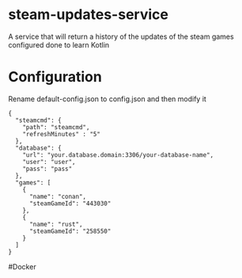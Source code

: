 # steam-updates-service
A service that will return a history of the updates of the steam games configured done to learn Kotlin

# Configuration

Rename default-config.json to config.json and then modify it
```
{
  "steamcmd": {
    "path": "steamcmd",
    "refreshMinutes" : "5"
  },
  "database": {
    "url": "your.database.domain:3306/your-database-name",
    "user": "user",
    "pass": "pass"
  },
  "games": [
    {
      "name": "conan",
      "steamGameId": "443030"
    },
    {
      "name": "rust",
      "steamGameId": "258550"
    }
  ]
}
```

#Docker